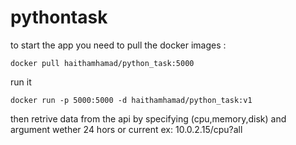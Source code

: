 # pythontask

to start the app you need to pull the docker images :
```
docker pull haithamhamad/python_task:5000
 ```
 run it
 ```
 docker run -p 5000:5000 -d haithamhamad/python_task:v1
 ```
 then retrive data from the api by specifying (cpu,memory,disk) and argument wether 24 hors or current
 ex: 10.0.2.15/cpu?all
 
 









